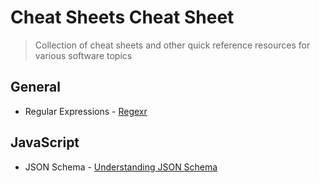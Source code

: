 # Cheat Sheets Cheat Sheet

> Collection of cheat sheets and other quick reference resources for various software topics

## General

- Regular Expressions - [Regexr](https://regexr.com/)

## JavaScript

- JSON Schema - [Understanding JSON Schema](https://json-schema.org/understanding-json-schema/index.html)

